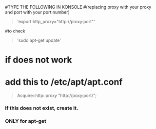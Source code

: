 #TYPE THE FOLLOWING IN KONSOLE
#(replacing proxy with your proxy and port with your port number)

> 'export http_proxy="http://proxy:port"'

#to check
> 'sudo apt-get update'

# if does not work
# add this to /etc/apt/apt.conf
> Acquire::http::proxy "http://poxy:port/";

### if this does not exist, create it.


### ONLY for apt-get
